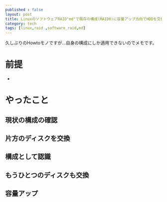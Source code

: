 ```yaml
---
published : false
layout: post
title: LinuxのソフトウェアRAID"md"で既存の構成(RAID0)に容量アップ方向でHDDを交換する
category: tech
tags: [linux,raid ,software_raid,md]
---
```


久しぶりのHowtoモノですが…自身の構成にしか適用できないのでメモです。

# 前提

+ 

# やったこと

## 現状の構成の確認

## 片方のディスクを交換

## 構成として認識

## もうひとつのディスクも交換

## 容量アップ
